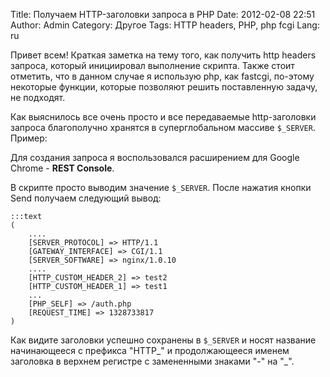 Title: Получаем HTTP-заголовки запроса в PHP
Date: 2012-02-08 22:51
Author: Admin
Category: Другое
Tags: HTTP headers, PHP, php fcgi
Lang: ru

Привет всем! Краткая заметка на тему того, как получить http headers
запроса, который инициировал выполнение скрипта. Также стоит отметить,
что в данном случае я использую php, как fastcgi, по-этому некоторые
функции, которые позволяют решить поставленную задачу, не подходят.

Как выяснилось все очень просто и все передаваемые http-заголовки
запроса благополучно хранятся в суперглобальном массиве `$_SERVER`.
Пример:

Для создания запроса я воспользовался расширением для Google Chrome -
**REST Console**.

В скрипте просто выводим значение `$_SERVER`. После нажатия кнопки Send
получаем следующий вывод:

	:::text
	(
	    ....
	    [SERVER_PROTOCOL] => HTTP/1.1
	    [GATEWAY_INTERFACE] => CGI/1.1
	    [SERVER_SOFTWARE] => nginx/1.0.10
	    ....
	    [HTTP_CUSTOM_HEADER_2] => test2
	    [HTTP_CUSTOM_HEADER_1] => test1
	    ...
	    [PHP_SELF] => /auth.php
	    [REQUEST_TIME] => 1328733817
	)

Как видите заголовки успешно сохранены в `$_SERVER` и носят название
начинающееся с префикса "HTTP\_" и продолжающееся именем заголовка в
верхнем регистре с замененными знаками "-" на "\_".